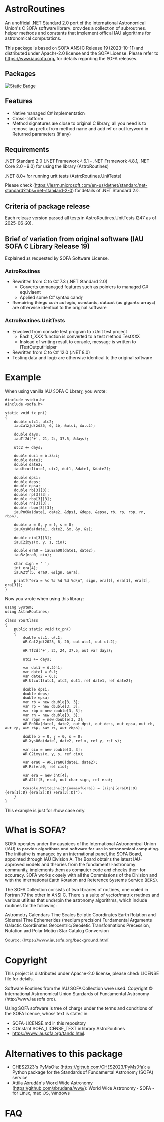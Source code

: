 # AstroRoutines
An unofficial .NET Standard 2.0 port of the International Astronomical Union's C SOFA software library, provides a collection of subroutines, helper methods and constants that implement official IAU algorithms for astronomical computations.

This package is based on SOFA ANSI C Release 19 (2023-10-11) and distributed under Apache-2.0 license and the SOFA License. 
Please refer to https://www.iausofa.org/ for details regarding the SOFA releases.

## Packages
[![Static Badge](https://img.shields.io/nuget/v/AstroRoutines.svg)](https://www.nuget.org/packages/AstroRoutines/)

## Features
- Native managed C# implementation
- Cross-platform
- Method signatures are close to original C library, all you need is to remove iau prefix from method name and add ref or out keyword in Returned parameters (if any)

## Requirements
.NET Standard 2.0 (.NET Framework 4.6.1 - .NET Framework 4.8.1, .NET Core 2.0 - 9.0) for using the library (AstroRoutines)

.NET 8.0+ for running unit tests (AstroRoutines.UnitTests)

Please check (https://learn.microsoft.com/en-us/dotnet/standard/net-standard?tabs=net-standard-2-0) for details of .NET Standard 2.0.

## Criteria of package release
Each release version passed all tests in AstroRoutines.UnitTests (247 as of 2025-06-20).

## Brief of variation from original software (IAU SOFA C Library Release 19)
Explained as requested by SOFA Software License.

### AstroRoutines
- Rewritten from C to C# 7.3 (.NET Standard 2.0)
    - Converts unmanaged features such as pointers to managed C# equivlaent
    - Applied some C# syntax candy
- Remaining things such as logic, constants, dataset (as gigantic arrays) are otherwise identical to the original software

### AstroRoutines.UnitTests
- Envolved from console test program to xUnit test project
    - Each t_XXX function is converted to a test method TestXXX
    - Instead of writing result to console, message is written to ITestOutputHelper
- Rewritten from C to C# 12.0 (.NET 8.0)
- Testing data and logic are otherwise identical to the original software

# Example
When using vanilla IAU SOFA C Lbrary, you wrote:
```
#include <stdio.h>
#include <sofa.h>

static void tx_pn()
{
    double utc1, utc2;
    iauCal2jd(2025, 6, 20, &utc1, &utc2);

    double days;
    iauTf2d('+', 21, 24, 37.5, &days);

    utc2 += days;

    double dut1 = 0.3341;
    double date1;
    double date2;
    iauUtcut1(utc1, utc2, dut1, &date1, &date2);

    double dpsi;
    double deps;
    double epsa;
    double rb[3][3];
    double rp[3][3];
    double rbp[3][3];
    double rn[3][3];
    double rbpn[3][3];
    iauPn06a(date1, date2, &dpsi, &deps, &epsa, rb, rp, rbp, rn, rbpn);

    double x = 0, y = 0, s = 0;
    iauXys06a(date1, date2, &x, &y, &s);

    double cio[3][3];
    iauC2ixys(x, y, s, cio);

    double era0 = iauEra00(date1, date2);
    iauRz(era0, cio);

    char sign = ' ';
    int era[4];
    iauA2tf(5, era0, &sign, &era);

    printf("era = %c %d %d %d %d\n", sign, era[0], era[1], era[2], era[3]);
}
```
Now you wrote when using this library:
```
using System;
using AstroRoutines;

class YourClass
{
    public static void tx_pn()
    {
        double utc1, utc2;
        AR.Cal2jd(2025, 6, 20, out utc1, out utc2);

        AR.Tf2d('+', 21, 24, 37.5, out var days);

        utc2 += days;

        var dut1 = 0.3341;
        var date1 = 0.0;
        var date2 = 0.0;
        AR.Utcut1(utc1, utc2, dut1, ref date1, ref date2);

        double dpsi;
        double deps;
        double epsa;
        var rb = new double[3, 3];
        var rp = new double[3, 3];
        var rbp = new double[3, 3];
        var rn = new double[3, 3];
        var rbpn = new double[3, 3];
        AR.Pn06a(date1, date2, out dpsi, out deps, out epsa, out rb, out rp, out rbp, out rn, out rbpn);

        double x = 0, y = 0, s = 0;
        AR.Xys06a(date1, date2, ref x, ref y, ref s);

        var cio = new double[3, 3];
        AR.C2ixys(x, y, s, ref cio);

        var era0 = AR.Era00(date1, date2);
        AR.Rz(era0, ref cio);

        var era = new int[4];
        AR.A2tf(5, era0, out char sign, ref era);

        Console.WriteLine($"{nameof(era)} = {sign}{era[0]:D} {era[1]:D} {era[2]:D} {era[3]:D}");
    }
}
```
This example is just for show case only.

# What is SOFA?
SOFA operates under the auspices of the International Astronomical Union (IAU) to provide algorithms and software for use in astronomical computing. The initiative is managed by an international panel, the SOFA Board, appointed through IAU Division A. The Board obtains the latest IAU-approved models and theories from the fundamental-astronomy community, implements them as computer code and checks them for accuracy. SOFA works closely with all the Commissions of the Division and with the International Earth Rotation and Reference Systems Service (IERS).

The SOFA Collection consists of two libraries of routines, one coded in Fortran 77 the other in ANSI C. There is a suite of vector/matrix routines and various utilities that underpin the astronomy algorithms, which include routines for the following:

Astrometry
Calendars
Time Scales
Ecliptic Coordinates
Earth Rotation and Sidereal Time
Ephemerides (medium precision)
Fundamental Arguments
Galactic Coordinates
Geocentric/Geodetic Transformations
Precession, Nutation and Polar Motion
Star Catalog Conversion

Source: (https://www.iausofa.org/background.html)

# Copyright
This project is distributed under Apache-2.0 license, please check LICENSE file for details.

Software Routines from the IAU SOFA Collection were used. Copyright © International Astronomical Union Standards of Fundamental Astronomy (http://www.iausofa.org).

Using SOFA software is free of charge under the terms and conditions of the SOFA licence, whose text is stated in:
- SOFA-LICENSE.md in this repository
- COnstant SOFA_LICENSE_TEXT in library AstroRoutines
- https://www.iausofa.org/tandc.html.

# Alternatives to this package
- CHES2023's PyMsOfa: (https://github.com/CHES2023/PyMsOfa): a Python package for the Standards of Fundamental Astronomy (SOFA) service
- Attila Abrudán's World Wide Astronomy (https://github.com/abrudana/wwa/): World Wide Astronomy - SOFA - for Linux, mac OS, Windows

# FAQ
